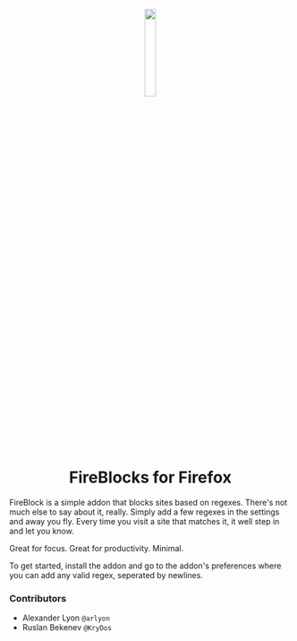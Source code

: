 <p align="center"><img src="images/logo.svg" width="20%"></p>
<h1 align="center">FireBlocks for Firefox</h1>

FireBlock is a simple addon that blocks sites based on regexes. 
There's not much else to say about it, really. Simply add a few
regexes in the settings and away you fly. Every time you visit
a site that matches it, it well step in and let you know.

Great for focus. Great for productivity. Minimal.

To get started, install the addon and go to the addon's preferences
where you can add any valid regex, seperated by newlines.

### Contributors

- Alexander Lyon `@arlyon`
- Ruslan Bekenev `@KryDos`
